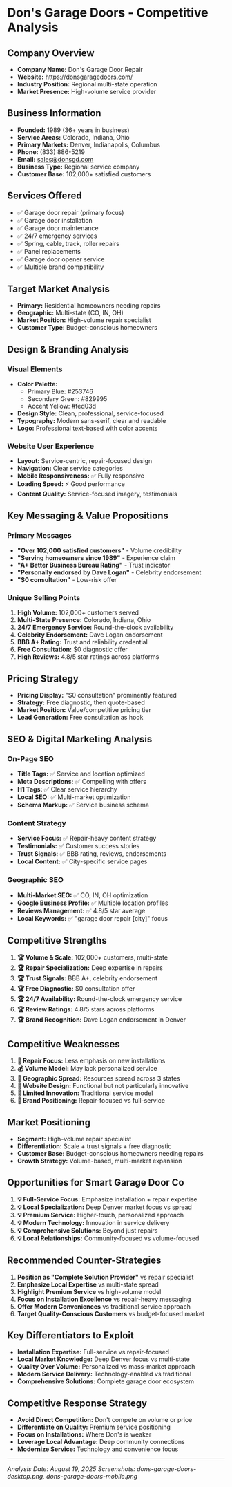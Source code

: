 # Don's Garage Doors - Competitive Analysis

## Company Overview
- **Company Name:** Don's Garage Door Repair
- **Website:** https://donsgaragedoors.com/
- **Industry Position:** Regional multi-state operation
- **Market Presence:** High-volume service provider

## Business Information
- **Founded:** 1989 (36+ years in business)
- **Service Areas:** Colorado, Indiana, Ohio
- **Primary Markets:** Denver, Indianapolis, Columbus
- **Phone:** (833) 886-5219
- **Email:** sales@donsgd.com
- **Business Type:** Regional service company
- **Customer Base:** 102,000+ satisfied customers

## Services Offered
- ✅ Garage door repair (primary focus)
- ✅ Garage door installation
- ✅ Garage door maintenance
- ✅ 24/7 emergency services
- ✅ Spring, cable, track, roller repairs
- ✅ Panel replacements
- ✅ Garage door opener service
- ✅ Multiple brand compatibility

## Target Market Analysis
- **Primary:** Residential homeowners needing repairs
- **Geographic:** Multi-state (CO, IN, OH)
- **Market Position:** High-volume repair specialist
- **Customer Type:** Budget-conscious homeowners

## Design & Branding Analysis

### Visual Elements
- **Color Palette:**
  - Primary Blue: #253746
  - Secondary Green: #829995
  - Accent Yellow: #fed03d
- **Design Style:** Clean, professional, service-focused
- **Typography:** Modern sans-serif, clear and readable
- **Logo:** Professional text-based with color accents

### Website User Experience
- **Layout:** Service-centric, repair-focused design
- **Navigation:** Clear service categories
- **Mobile Responsiveness:** ✅ Fully responsive
- **Loading Speed:** ⚡ Good performance
- **Content Quality:** Service-focused imagery, testimonials

## Key Messaging & Value Propositions

### Primary Messages
- **"Over 102,000 satisfied customers"** - Volume credibility
- **"Serving homeowners since 1989"** - Experience claim
- **"A+ Better Business Bureau Rating"** - Trust indicator
- **"Personally endorsed by Dave Logan"** - Celebrity endorsement
- **"$0 consultation"** - Low-risk offer

### Unique Selling Points
1. **High Volume:** 102,000+ customers served
2. **Multi-State Presence:** Colorado, Indiana, Ohio
3. **24/7 Emergency Service:** Round-the-clock availability
4. **Celebrity Endorsement:** Dave Logan endorsement
5. **BBB A+ Rating:** Trust and reliability credential
6. **Free Consultation:** $0 diagnostic offer
7. **High Reviews:** 4.8/5 star ratings across platforms

## Pricing Strategy
- **Pricing Display:** "$0 consultation" prominently featured
- **Strategy:** Free diagnostic, then quote-based
- **Market Position:** Value/competitive pricing tier
- **Lead Generation:** Free consultation as hook

## SEO & Digital Marketing Analysis

### On-Page SEO
- **Title Tags:** ✅ Service and location optimized
- **Meta Descriptions:** ✅ Compelling with offers
- **H1 Tags:** ✅ Clear service hierarchy
- **Local SEO:** ✅ Multi-market optimization
- **Schema Markup:** ✅ Service business schema

### Content Strategy
- **Service Focus:** ✅ Repair-heavy content strategy
- **Testimonials:** ✅ Customer success stories
- **Trust Signals:** ✅ BBB rating, reviews, endorsements
- **Local Content:** ✅ City-specific service pages

### Geographic SEO
- **Multi-Market SEO:** ✅ CO, IN, OH optimization
- **Google Business Profile:** ✅ Multiple location profiles
- **Reviews Management:** ✅ 4.8/5 star average
- **Local Keywords:** ✅ "garage door repair [city]" focus

## Competitive Strengths
1. **🏆 Volume & Scale:** 102,000+ customers, multi-state
2. **🏆 Repair Specialization:** Deep expertise in repairs
3. **🏆 Trust Signals:** BBB A+, celebrity endorsement
4. **🏆 Free Diagnostic:** $0 consultation offer
5. **🏆 24/7 Availability:** Round-the-clock emergency service
6. **🏆 Review Ratings:** 4.8/5 stars across platforms
7. **🏆 Brand Recognition:** Dave Logan endorsement in Denver

## Competitive Weaknesses
1. **🎯 Repair Focus:** Less emphasis on new installations
2. **💰 Volume Model:** May lack personalized service
3. **🔄 Geographic Spread:** Resources spread across 3 states
4. **🎨 Website Design:** Functional but not particularly innovative
5. **📱 Limited Innovation:** Traditional service model
6. **🎯 Brand Positioning:** Repair-focused vs full-service

## Market Positioning
- **Segment:** High-volume repair specialist
- **Differentiation:** Scale + trust signals + free diagnostic
- **Customer Base:** Budget-conscious homeowners needing repairs
- **Growth Strategy:** Volume-based, multi-market expansion

## Opportunities for Smart Garage Door Co
1. **💡 Full-Service Focus:** Emphasize installation + repair expertise
2. **💡 Local Specialization:** Deep Denver market focus vs spread
3. **💡 Premium Service:** Higher-touch, personalized approach
4. **💡 Modern Technology:** Innovation in service delivery
5. **💡 Comprehensive Solutions:** Beyond just repairs
6. **💡 Local Relationships:** Community-focused vs volume-focused

## Recommended Counter-Strategies
1. **Position as "Complete Solution Provider"** vs repair specialist
2. **Emphasize Local Expertise** vs multi-state spread
3. **Highlight Premium Service** vs high-volume model
4. **Focus on Installation Excellence** vs repair-heavy messaging
5. **Offer Modern Conveniences** vs traditional service approach
6. **Target Quality-Conscious Customers** vs budget-focused market

## Key Differentiators to Exploit
- **Installation Expertise:** Full-service vs repair-focused
- **Local Market Knowledge:** Deep Denver focus vs multi-state
- **Quality Over Volume:** Personalized vs mass-market approach
- **Modern Service Delivery:** Technology-enabled vs traditional
- **Comprehensive Solutions:** Complete garage door ecosystem

## Competitive Response Strategy
- **Avoid Direct Competition:** Don't compete on volume or price
- **Differentiate on Quality:** Premium service positioning
- **Focus on Installations:** Where Don's is weaker
- **Leverage Local Advantage:** Deep community connections
- **Modernize Service:** Technology and convenience focus

---
*Analysis Date: August 19, 2025*
*Screenshots: dons-garage-doors-desktop.png, dons-garage-doors-mobile.png*